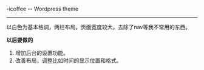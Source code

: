 -icoffee -- Wordpress theme
***
以白色为基本格调，两栏布局。页面宽度较大。去除了nav等我不常用的东西。
 

**以后要做的**
 
1. 增加后台的设置功能。  
2. 改善布局，调整比如时间的显示位置和格式。
